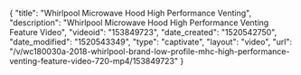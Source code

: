 {
    "title": "Whirlpool Microwave Hood High Performance Venting",
    "description": "Whirlpool Microwave Hood High Performance Venting Feature Video",
    "videoid": "153849723",
    "date_created": "1520542750",
    "date_modified": "1520543349",
    "type": "captivate",
    "layout": "video",
    "url": "\/v\/wc180030a-2018-whirlpool-brand-low-profile-mhc-high-performance-venting-feature-video-720-mp4\/153849723"
}